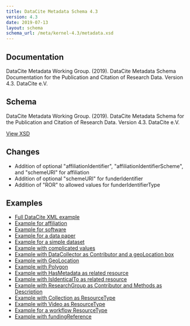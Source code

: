 ```yaml
---
title: DataCite Metadata Schema 4.3
version: 4.3
date: 2019-07-13
layout: schema
schema_url: /meta/kernel-4.3/metadata.xsd
---
```


## Documentation
DataCite Metadata Working Group. (2019). DataCite Metadata Schema Documentation for the Publication and Citation of Research Data. Version 4.3. DataCite e.V.


## Schema
DataCite Metadata Working Group. (2019). DataCite Metadata Schema for the Publication and Citation of Research Data. Version 4.3. DataCite e.V.

<a href="metadata.xsd" class="btn">View XSD</a>

## Changes

* Addition of optional "affiliationIdentifier", "affiliationIdentifierScheme", and "schemeURI" for affiliation
* Addition of optional "schemeURI" for funderIdentifier
* Addition of "ROR" to allowed values for funderIdentifierType

## Examples

* [Full DataCite XML example](example/datacite-example-full-v4.xml)
* [Example for affiliation](example/datacite-example-affiliation-v4.xml)
* [Example for software](example/datacite-example-software-v4.xml)
* [Example for a data paper](example/datacite-example-datapaper-v4.xml)
* [Example for a simple dataset](example/datacite-example-dataset-v4.xml)
* [Example with complicated values](example/datacite-example-complicated-v4.xml)
* [Example with DataCollector as Contributor and a geoLocation box](example/datacite-example-Box_dateCollected_DataCollector-v4.xml)
* [Example with GeoLocation](example/datacite-example-GeoLocation-v4.xml)
* [Example with Polygon](example/datacite-example-polygon-v4.xml)
* [Example with HasMetadata as related resource](example/datacite-example-HasMetadata-v4.xml)
* [Example with IsIdenticalTo as related resource](example/datacite-example-relationTypeIsIdenticalTo-v4.xml)
* [Example with ResearchGroup as Contributor and Methods as Description](example/datacite-example-ResearchGroup_Methods-v4.xml)
* [Example with Collection as ResourceType](example/datacite-example-ResourceTypeGeneral_Collection-v4.xml)
* [Example with Video as ResourceType](example/datacite-example-video-v4.xml)
* [Example for a workflow ResourceType](example/datacite-example-workflow-v4.xml)
* [Example with fundingReference](example/datacite-example-fundingReference-v4.xml)
